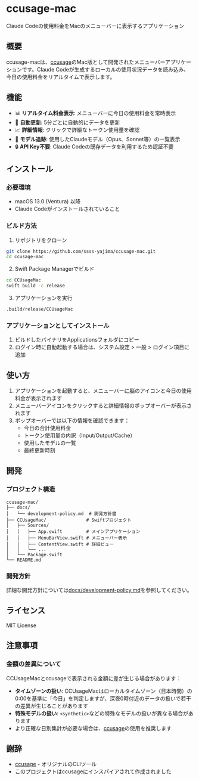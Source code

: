 # ccusage-mac

Claude Codeの使用料金をMacのメニューバーに表示するアプリケーション

## 概要

ccusage-macは、[ccusage](https://github.com/ryoppippi/ccusage)のMac版として開発されたメニューバーアプリケーションです。Claude Codeが生成するローカルの使用状況データを読み込み、今日の使用料金をリアルタイムで表示します。

## 機能

- 📊 **リアルタイム料金表示**: メニューバーに今日の使用料金を常時表示
- 🔄 **自動更新**: 5分ごとに自動的にデータを更新
- 📈 **詳細情報**: クリックで詳細なトークン使用量を確認
- 🧠 **モデル追跡**: 使用したClaudeモデル（Opus、Sonnet等）の一覧表示
- 🔒 **API Key不要**: Claude Codeの既存データを利用するため認証不要

## インストール

### 必要環境

- macOS 13.0 (Ventura) 以降
- Claude Codeがインストールされていること

### ビルド方法

1. リポジトリをクローン
```bash
git clone https://github.com/ssss-yajima/ccusage-mac.git
cd ccusage-mac
```

2. Swift Package Managerでビルド
```bash
cd CCUsageMac
swift build -c release
```

3. アプリケーションを実行
```bash
.build/release/CCUsageMac
```

### アプリケーションとしてインストール

1. ビルドしたバイナリをApplicationsフォルダにコピー
2. ログイン時に自動起動する場合は、システム設定 > 一般 > ログイン項目に追加

## 使い方

1. アプリケーションを起動すると、メニューバーに脳のアイコンと今日の使用料金が表示されます
2. メニューバーアイコンをクリックすると詳細情報のポップオーバーが表示されます
3. ポップオーバーでは以下の情報を確認できます：
   - 今日の合計使用料金
   - トークン使用量の内訳（Input/Output/Cache）
   - 使用したモデルの一覧
   - 最終更新時刻

## 開発

### プロジェクト構造

```
ccusage-mac/
├── docs/
│   └── development-policy.md  # 開発方針書
├── CCUsageMac/               # Swiftプロジェクト
│   ├── Sources/
│   │   ├── App.swift         # メインアプリケーション
│   │   ├── MenuBarView.swift # メニューバー表示
│   │   ├── ContentView.swift # 詳細ビュー
│   │   └── ...
│   └── Package.swift
└── README.md
```

### 開発方針

詳細な開発方針については[docs/development-policy.md](docs/development-policy.md)を参照してください。

## ライセンス

MIT License

## 注意事項

### 金額の差異について

CCUsageMacとccusageで表示される金額に差が生じる場合があります：

- **タイムゾーンの扱い**: CCUsageMacはローカルタイムゾーン（日本時間）の0:00を基準に「今日」を判定しますが、深夜0時付近のデータの扱いで若干の差異が生じることがあります
- **特殊モデルの扱い**: `<synthetic>`などの特殊なモデルの扱いが異なる場合があります
- より正確な日別集計が必要な場合は、[ccusage](https://github.com/ryoppippi/ccusage)の使用を推奨します

## 謝辞

- [ccusage](https://github.com/ryoppippi/ccusage) - オリジナルのCLIツール
- このプロジェクトはccusageにインスパイアされて作成されました